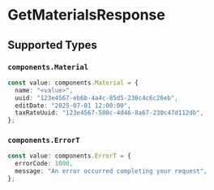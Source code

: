 # GetMaterialsResponse


## Supported Types

### `components.Material`

```typescript
const value: components.Material = {
  name: "<value>",
  uuid: "123e4567-eb6b-4a4c-85d5-230c4c6c26eb",
  editDate: "2025-07-01 12:00:00",
  taxRateUuid: "123e4567-580c-4d46-8a67-230c47d112db",
};
```

### `components.ErrorT`

```typescript
const value: components.ErrorT = {
  errorCode: 1000,
  message: "An error occurred completing your request",
};
```

